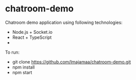 # chatroom-demo

Chatroom demo application using following technologies:
 * Node.js + Socket.io
 * React + TypeScript
 * 

To run:
 * git clone https://github.com/lmajamaa/chatroom-demo.git
 * npm install
 * npm start